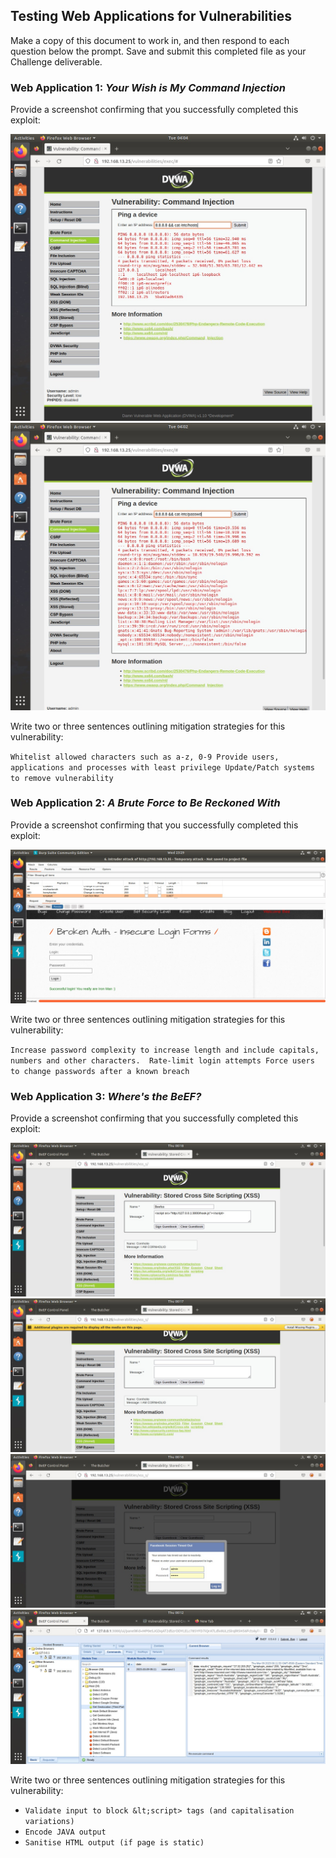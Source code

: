 ## Testing Web Applications for Vulnerabilities

Make a copy of this document to work in, and then respond to each question below the prompt. Save and submit this completed file as your Challenge deliverable.


### Web Application 1: _Your Wish is My Command Injection_

Provide a screenshot confirming that you successfully completed this exploit:

![hosts](https://raw.githubusercontent.com/twosharprocks/UADEL-CYBER-BOOTCAMP-2022/main/Homework/Module15_Web-Vuln/webapp1-hosts.jpg)
![passwd](https://raw.githubusercontent.com/twosharprocks/UADEL-CYBER-BOOTCAMP-2022/main/Homework/Module15_Web-Vuln/webapp1-passwd.jpg)

Write two or three sentences outlining mitigation strategies for this vulnerability: 


`Whitelist allowed characters such as a-z, 0-9
Provide users, applications and processes with least privilege
Update/Patch systems to remove vulnerability`



### Web Application 2: _A Brute Force to Be Reckoned With_

Provide a screenshot confirming that you successfully completed this exploit:

![Ironman](https://raw.githubusercontent.com/twosharprocks/UADEL-CYBER-BOOTCAMP-2022/main/Homework/Module15_Web-Vuln/webapp2-burp.jpg)

Write two or three sentences outlining mitigation strategies for this vulnerability: 


`Increase password complexity to increase length and include capitals, numbers and other characters. 
Rate-limit login attempts
Force users to change passwords after a known breach`



### Web Application 3: _Where's the BeEF?_

Provide a screenshot confirming that you successfully completed this exploit:

![Beefus](https://raw.githubusercontent.com/twosharprocks/UADEL-CYBER-BOOTCAMP-2022/main/Homework/Module15_Web-Vuln/webapp3%20-%20beef%20exploit1.jpg)
![ChromeUpdate](https://raw.githubusercontent.com/twosharprocks/UADEL-CYBER-BOOTCAMP-2022/main/Homework/Module15_Web-Vuln/webapp3%20-%20beef%20chromeupdate.jpg)
![Facebook Login](https://raw.githubusercontent.com/twosharprocks/UADEL-CYBER-BOOTCAMP-2022/main/Homework/Module15_Web-Vuln/webapp3%20-%20beef%20facebook.jpg)
![Geo Location](https://raw.githubusercontent.com/twosharprocks/UADEL-CYBER-BOOTCAMP-2022/main/Homework/Module15_Web-Vuln/webapp3%20-%20beef%20geo.jpg)

Write two or three sentences outlining mitigation strategies for this vulnerability: 

* `Validate input to block &lt;script> tags (and capitalisation variations)`
* `Encode JAVA output`
* `Sanitise HTML output (if page is static)`
